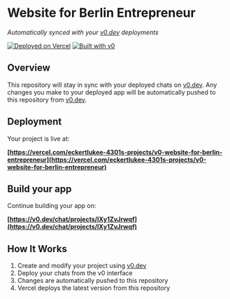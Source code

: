 # Website for Berlin Entrepreneur

*Automatically synced with your [v0.dev](https://v0.dev) deployments*

[![Deployed on Vercel](https://img.shields.io/badge/Deployed%20on-Vercel-black?style=for-the-badge&logo=vercel)](https://vercel.com/eckertlukee-4301s-projects/v0-website-for-berlin-entrepreneur)
[![Built with v0](https://img.shields.io/badge/Built%20with-v0.dev-black?style=for-the-badge)](https://v0.dev/chat/projects/lXy1ZvJrwqf)

## Overview

This repository will stay in sync with your deployed chats on [v0.dev](https://v0.dev).
Any changes you make to your deployed app will be automatically pushed to this repository from [v0.dev](https://v0.dev).

## Deployment

Your project is live at:

**[https://vercel.com/eckertlukee-4301s-projects/v0-website-for-berlin-entrepreneur](https://vercel.com/eckertlukee-4301s-projects/v0-website-for-berlin-entrepreneur)**

## Build your app

Continue building your app on:

**[https://v0.dev/chat/projects/lXy1ZvJrwqf](https://v0.dev/chat/projects/lXy1ZvJrwqf)**

## How It Works

1. Create and modify your project using [v0.dev](https://v0.dev)
2. Deploy your chats from the v0 interface
3. Changes are automatically pushed to this repository
4. Vercel deploys the latest version from this repository